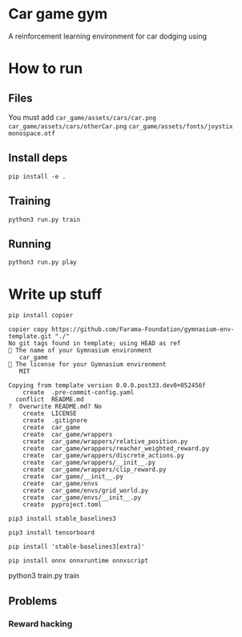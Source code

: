 # Car game gym
A reinforcement learning environment for car dodging using 


# How to run

## Files

You must add 
`car_game/assets/cars/car.png` 
`car_game/assets/cars/otherCar.png`
`car_game/assets/fonts/joystix monospace.otf`

## Install deps

```
pip install -e .
```

## Training

```
python3 run.py train
```

## Running

```
python3 run.py play 
```




# Write up stuff


```
pip install copier
```

```
copier copy https://github.com/Farama-Foundation/gymnasium-env-template.git "./"
No git tags found in template; using HEAD as ref
🎤 The name of your Gymnasium environment
   car_game
🎤 The license for your Gymnasium environment
   MIT

Copying from template version 0.0.0.post33.dev0+052456f
    create  .pre-commit-config.yaml
  conflict  README.md
?  Overwrite README.md? No
    create  LICENSE
    create  .gitignore
    create  car_game
    create  car_game/wrappers
    create  car_game/wrappers/relative_position.py
    create  car_game/wrappers/reacher_weighted_reward.py
    create  car_game/wrappers/discrete_actions.py
    create  car_game/wrappers/__init__.py
    create  car_game/wrappers/clip_reward.py
    create  car_game/__init__.py
    create  car_game/envs
    create  car_game/envs/grid_world.py
    create  car_game/envs/__init__.py
    create  pyproject.toml
```




```
pip3 install stable_baselines3
```

```
pip3 install tensorboard 
```


```
pip install 'stable-baselines3[extra]'
```


```
pip install onnx onnxruntime onnxscript
```


python3 train.py train


## Problems

### Reward hacking